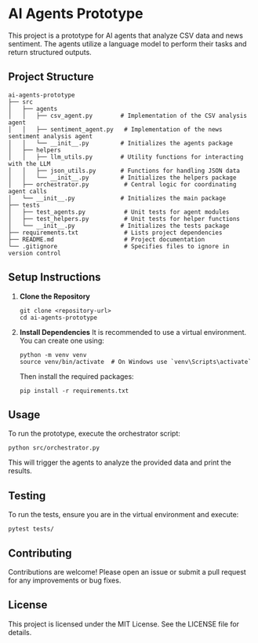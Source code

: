 # AI Agents Prototype

This project is a prototype for AI agents that analyze CSV data and news sentiment. The agents utilize a language model to perform their tasks and return structured outputs.

## Project Structure

```
ai-agents-prototype
├── src
│   ├── agents
│   │   ├── csv_agent.py        # Implementation of the CSV analysis agent
│   │   ├── sentiment_agent.py   # Implementation of the news sentiment analysis agent
│   │   └── __init__.py         # Initializes the agents package
│   ├── helpers
│   │   ├── llm_utils.py        # Utility functions for interacting with the LLM
│   │   ├── json_utils.py       # Functions for handling JSON data
│   │   └── __init__.py         # Initializes the helpers package
│   ├── orchestrator.py          # Central logic for coordinating agent calls
│   └── __init__.py             # Initializes the main package
├── tests
│   ├── test_agents.py           # Unit tests for agent modules
│   ├── test_helpers.py          # Unit tests for helper functions
│   └── __init__.py             # Initializes the tests package
├── requirements.txt             # Lists project dependencies
├── README.md                    # Project documentation
└── .gitignore                   # Specifies files to ignore in version control
```

## Setup Instructions

1. **Clone the Repository**
   ```
   git clone <repository-url>
   cd ai-agents-prototype
   ```

2. **Install Dependencies**
   It is recommended to use a virtual environment. You can create one using:
   ```
   python -m venv venv
   source venv/bin/activate  # On Windows use `venv\Scripts\activate`
   ```
   Then install the required packages:
   ```
   pip install -r requirements.txt
   ```

## Usage

To run the prototype, execute the orchestrator script:
```
python src/orchestrator.py
```

This will trigger the agents to analyze the provided data and print the results.

## Testing

To run the tests, ensure you are in the virtual environment and execute:
```
pytest tests/
```

## Contributing

Contributions are welcome! Please open an issue or submit a pull request for any improvements or bug fixes.

## License

This project is licensed under the MIT License. See the LICENSE file for details.